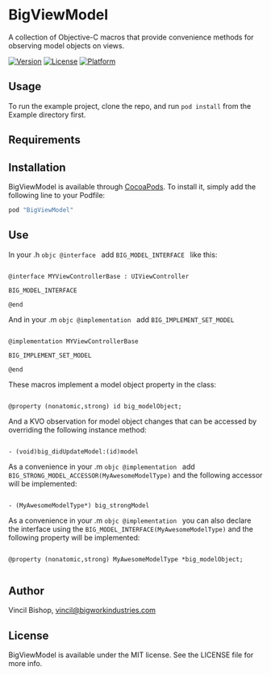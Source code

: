 # BigViewModel
A collection of Objective-C macros that provide convenience methods for observing model objects on views.

[![Version](https://img.shields.io/cocoapods/v/BigViewModel.svg?style=flat)](http://cocoapods.org/pods/BigViewModel)
[![License](https://img.shields.io/cocoapods/l/BigViewModel.svg?style=flat)](http://cocoapods.org/pods/BigViewModel)
[![Platform](https://img.shields.io/cocoapods/p/BigViewModel.svg?style=flat)](http://cocoapods.org/pods/BigViewModel)

## Usage

To run the example project, clone the repo, and run `pod install` from the Example directory first.

## Requirements

## Installation

BigViewModel is available through [CocoaPods](http://cocoapods.org). To install
it, simply add the following line to your Podfile:

```ruby
pod "BigViewModel"
```

## Use

In your .h ```objc @interface ``` add ```BIG_MODEL_INTERFACE ``` like this:

```objc

@interface MYViewControllerBase : UIViewController

BIG_MODEL_INTERFACE

@end

```

And in your .m ```objc @implementation ``` add ```BIG_IMPLEMENT_SET_MODEL```

```objc

@implementation MYViewControllerBase

BIG_IMPLEMENT_SET_MODEL

@end

```

These macros implement a model object property in the class:

```objc

@property (nonatomic,strong) id big_modelObject;

```

And a KVO observation for model object changes that can be accessed by overriding the following instance method: 

```objc

- (void)big_didUpdateModel:(id)model

```

As a convenience in your .m ```objc @implementation ``` add ```BIG_STRONG_MODEL_ACCESSOR(MyAwesomeModelType)``` and the following accessor will be implemented: 

```objc

- (MyAwesomeModelType*) big_strongModel

```


As a convenience in your .m ```objc @implementation ``` you can also declare the interface using the ```BIG_MODEL_INTERFACE(MyAwesomeModelType)``` and the following property will be implemented: 

```objc

@property (nonatomic,strong) MyAwesomeModelType *big_modelObject;


```


## Author

Vincil Bishop, vincil@bigworkindustries.com

## License

BigViewModel is available under the MIT license. See the LICENSE file for more info.
